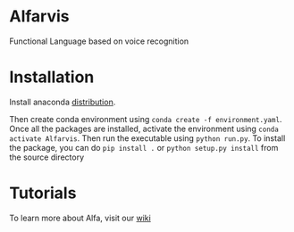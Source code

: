 # Alfarvis
Functional Language based on voice recognition

# Installation
Install anaconda [distribution](https://www.anaconda.com/enterprise/?gclid=Cj0KCQjwlv_XBRDrARIsAH-iRJRs4Z2f4a9RqhkFkI3xryMwrPEOknxk3OOhNbrk9GqYmaj00kL3XUMaAik1EALw_wcB).

Then create conda environment using `conda create -f environment.yaml`. Once all the packages are installed, activate the environment using `conda activate Alfarvis`. Then run the executable using `python run.py`. To install the package, you can do `pip install .` or `python setup.py install` from the source directory

# Tutorials
To learn more about Alfa, visit our [wiki](https://github.com/garimellagowtham/Alfarvis/wiki)
